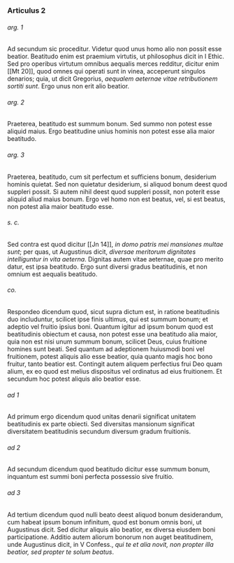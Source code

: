 ### Articulus 2

###### arg. 1
Ad secundum sic proceditur. Videtur quod unus homo alio non possit esse beatior. Beatitudo enim est praemium virtutis, ut philosophus dicit in I Ethic. Sed pro operibus virtutum omnibus aequalis merces redditur, dicitur enim [[Mt 20]], quod omnes qui operati sunt in vinea, acceperunt singulos denarios; quia, ut dicit Gregorius, *aequalem aeternae vitae retributionem sortiti sunt*. Ergo unus non erit alio beatior.

###### arg. 2
Praeterea, beatitudo est summum bonum. Sed summo non potest esse aliquid maius. Ergo beatitudine unius hominis non potest esse alia maior beatitudo.

###### arg. 3
Praeterea, beatitudo, cum sit perfectum et sufficiens bonum, desiderium hominis quietat. Sed non quietatur desiderium, si aliquod bonum deest quod suppleri possit. Si autem nihil deest quod suppleri possit, non poterit esse aliquid aliud maius bonum. Ergo vel homo non est beatus, vel, si est beatus, non potest alia maior beatitudo esse.

###### s. c.
Sed contra est quod dicitur [[Jn 14]], *in domo patris mei mansiones multae sunt*; per quas, ut Augustinus dicit, *diversae meritorum dignitates intelliguntur in vita aeterna*. Dignitas autem vitae aeternae, quae pro merito datur, est ipsa beatitudo. Ergo sunt diversi gradus beatitudinis, et non omnium est aequalis beatitudo.

###### co.
Respondeo dicendum quod, sicut supra dictum est, in ratione beatitudinis duo includuntur, scilicet ipse finis ultimus, qui est summum bonum; et adeptio vel fruitio ipsius boni. Quantum igitur ad ipsum bonum quod est beatitudinis obiectum et causa, non potest esse una beatitudo alia maior, quia non est nisi unum summum bonum, scilicet Deus, cuius fruitione homines sunt beati. Sed quantum ad adeptionem huiusmodi boni vel fruitionem, potest aliquis alio esse beatior, quia quanto magis hoc bono fruitur, tanto beatior est. Contingit autem aliquem perfectius frui Deo quam alium, ex eo quod est melius dispositus vel ordinatus ad eius fruitionem. Et secundum hoc potest aliquis alio beatior esse.

###### ad 1
Ad primum ergo dicendum quod unitas denarii significat unitatem beatitudinis ex parte obiecti. Sed diversitas mansionum significat diversitatem beatitudinis secundum diversum gradum fruitionis.

###### ad 2
Ad secundum dicendum quod beatitudo dicitur esse summum bonum, inquantum est summi boni perfecta possessio sive fruitio.

###### ad 3
Ad tertium dicendum quod nulli beato deest aliquod bonum desiderandum, cum habeat ipsum bonum infinitum, quod est bonum omnis boni, ut Augustinus dicit. Sed dicitur aliquis alio beatior, ex diversa eiusdem boni participatione. Additio autem aliorum bonorum non auget beatitudinem, unde Augustinus dicit, in V Confess., *qui te et alia novit, non propter illa beatior, sed propter te solum beatus*.


